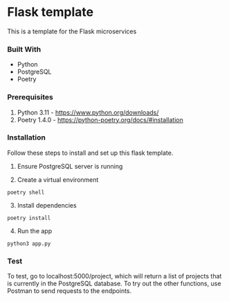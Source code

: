 # Flask template

This is a template for the Flask microservices

### Built With

* Python
* PostgreSQL
* Poetry

### Prerequisites

1. Python 3.11 - https://www.python.org/downloads/
2. Poetry 1.4.0 - https://python-poetry.org/docs/#installation

### Installation

Follow these steps to install and set up this flask template.

1. Ensure PostgreSQL server is running

2. Create a virtual environment
``` 
poetry shell
```
3. Install dependencies
``` 
poetry install
```
4. Run the app
``` 
python3 app.py
```

### Test
To test, go to localhost:5000/project, which will return a list of projects that is currently in the PostgreSQL database. To try out the other functions, use Postman to send requests to the endpoints.
